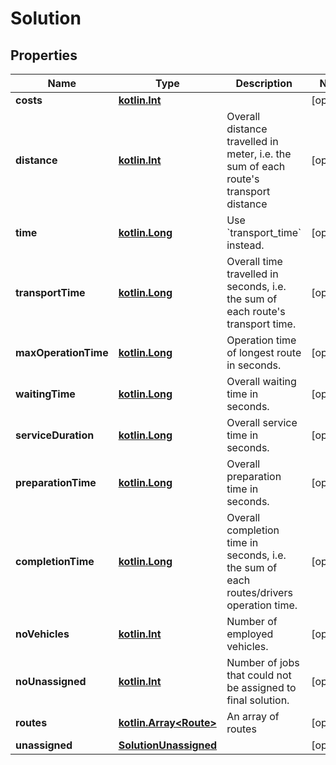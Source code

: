 # Solution

## Properties
Name | Type | Description | Notes
------------ | ------------- | ------------- | -------------
**costs** | [**kotlin.Int**](.md) |  |  [optional]
**distance** | [**kotlin.Int**](.md) | Overall distance travelled in meter, i.e. the sum of each route&#x27;s transport distance |  [optional]
**time** | [**kotlin.Long**](.md) | Use &#x60;transport_time&#x60; instead. |  [optional]
**transportTime** | [**kotlin.Long**](.md) | Overall time travelled in seconds, i.e. the sum of each route&#x27;s transport time. |  [optional]
**maxOperationTime** | [**kotlin.Long**](.md) | Operation time of longest route in seconds. |  [optional]
**waitingTime** | [**kotlin.Long**](.md) | Overall waiting time in seconds. |  [optional]
**serviceDuration** | [**kotlin.Long**](.md) | Overall service time in seconds. |  [optional]
**preparationTime** | [**kotlin.Long**](.md) | Overall preparation time in seconds. |  [optional]
**completionTime** | [**kotlin.Long**](.md) | Overall completion time in seconds, i.e. the sum of each routes/drivers operation time. |  [optional]
**noVehicles** | [**kotlin.Int**](.md) | Number of employed vehicles. |  [optional]
**noUnassigned** | [**kotlin.Int**](.md) | Number of jobs that could not be assigned to final solution. |  [optional]
**routes** | [**kotlin.Array&lt;Route&gt;**](Route.md) | An array of routes |  [optional]
**unassigned** | [**SolutionUnassigned**](SolutionUnassigned.md) |  |  [optional]
